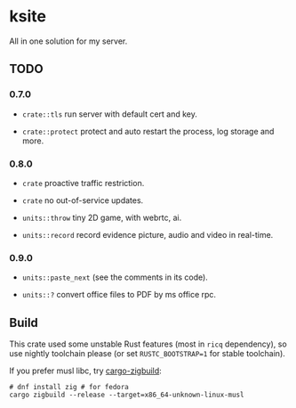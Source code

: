 # ksite

All in one solution for my server.

## TODO

### 0.7.0

- `crate::tls` run server with default cert and key.

- `crate::protect` protect and auto restart the process, log storage and more.

### 0.8.0

- `crate` proactive traffic restriction.

- `crate` no out-of-service updates.

- `units::throw` tiny 2D game, with webrtc, ai.

- `units::record` record evidence picture, audio and video in real-time.

### 0.9.0

- `units::paste_next` (see the comments in its code).

- `units::?` convert office files to PDF by ms office rpc.

## Build

This crate used some unstable Rust features (most in `ricq` dependency), so use nightly toolchain please (or set `RUSTC_BOOTSTRAP=1` for stable toolchain).

If you prefer musl libc, try [cargo-zigbuild](https://github.com/messense/cargo-zigbuild):

```
# dnf install zig # for fedora
cargo zigbuild --release --target=x86_64-unknown-linux-musl
```
